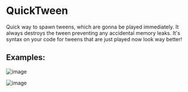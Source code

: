 # QuickTween
Quick way to spawn tweens, which are gonna be played immediately. It always destroys the tween preventing any accidental memory leaks. It's syntax on your code for tweens that are just played now look way better!

## Examples:

![image](https://user-images.githubusercontent.com/55422065/135181484-0cdcfe5c-158d-4484-9b54-9508dbbdf650.png)

![image](https://user-images.githubusercontent.com/55422065/135181497-4152e854-35d2-4f97-8e31-bb5e95ed7616.png)
